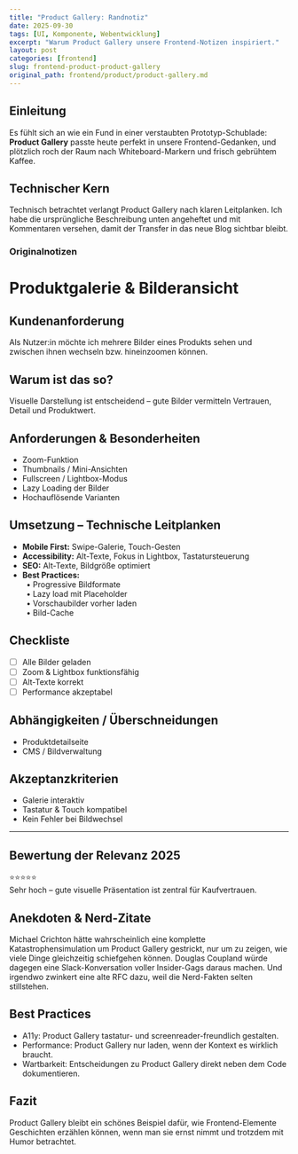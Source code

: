 ```yaml
---
title: "Product Gallery: Randnotiz"
date: 2025-09-30
tags: [UI, Komponente, Webentwicklung]
excerpt: "Warum Product Gallery unsere Frontend-Notizen inspiriert."
layout: post
categories: [frontend]
slug: frontend-product-product-gallery
original_path: frontend/product/product-gallery.md
---
```


## Einleitung
Es fühlt sich an wie ein Fund in einer verstaubten Prototyp-Schublade: **Product Gallery** passte heute perfekt in unsere Frontend-Gedanken, und plötzlich roch der Raum nach Whiteboard-Markern und frisch gebrühtem Kaffee.

## Technischer Kern
Technisch betrachtet verlangt Product Gallery nach klaren Leitplanken. Ich habe die ursprüngliche Beschreibung unten angeheftet und mit Kommentaren versehen, damit der Transfer in das neue Blog sichtbar bleibt.

### Originalnotizen
# Produktgalerie & Bilderansicht

## Kundenanforderung  
Als Nutzer:in möchte ich mehrere Bilder eines Produkts sehen und zwischen ihnen wechseln bzw. hineinzoomen können.

## Warum ist das so?  
Visuelle Darstellung ist entscheidend – gute Bilder vermitteln Vertrauen, Detail und Produktwert.

## Anforderungen & Besonderheiten  
- Zoom-Funktion  
- Thumbnails / Mini-Ansichten  
- Fullscreen / Lightbox-Modus  
- Lazy Loading der Bilder  
- Hochauflösende Varianten  

## Umsetzung – Technische Leitplanken  
- **Mobile First:** Swipe-Galerie, Touch-Gesten  
- **Accessibility:** Alt-Texte, Fokus in Lightbox, Tastatursteuerung  
- **SEO:** Alt-Texte, Bildgröße optimiert  
- **Best Practices:**  
 • Progressive Bildformate  
 • Lazy load mit Placeholder  
 • Vorschaubilder vorher laden  
 • Bild-Cache  

## Checkliste  
- [ ] Alle Bilder geladen  
- [ ] Zoom & Lightbox funktionsfähig  
- [ ] Alt-Texte korrekt  
- [ ] Performance akzeptabel  

## Abhängigkeiten / Überschneidungen  
- Produktdetailseite  
- CMS / Bildverwaltung  

## Akzeptanzkriterien  
- Galerie interaktiv  
- Tastatur & Touch kompatibel  
- Kein Fehler bei Bildwechsel  

---

## Bewertung der Relevanz 2025  
⭐⭐⭐⭐⭐  
Sehr hoch – gute visuelle Präsentation ist zentral für Kaufvertrauen.

## Anekdoten & Nerd-Zitate
Michael Crichton hätte wahrscheinlich eine komplette Katastrophensimulation um Product Gallery gestrickt, nur um zu zeigen, wie viele Dinge gleichzeitig schiefgehen können. Douglas Coupland würde dagegen eine Slack-Konversation voller Insider-Gags daraus machen. Und irgendwo zwinkert eine alte RFC dazu, weil die Nerd-Fakten selten stillstehen.

## Best Practices
- A11y: Product Gallery tastatur- und screenreader-freundlich gestalten.
- Performance: Product Gallery nur laden, wenn der Kontext es wirklich braucht.
- Wartbarkeit: Entscheidungen zu Product Gallery direkt neben dem Code dokumentieren.

## Fazit
Product Gallery bleibt ein schönes Beispiel dafür, wie Frontend-Elemente Geschichten erzählen können, wenn man sie ernst nimmt und trotzdem mit Humor betrachtet.

